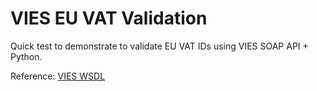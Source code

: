 # VIES EU VAT Validation

Quick test to demonstrate to validate EU VAT IDs using VIES SOAP API + Python.

Reference: [VIES WSDL](https://ec.europa.eu/taxation_customs/vies/checkVatService.wsdl)

